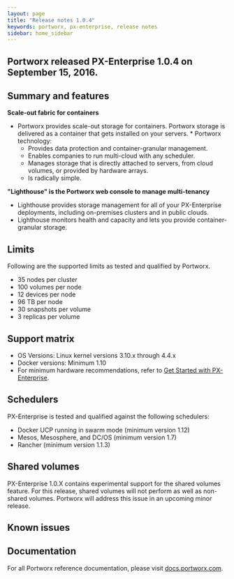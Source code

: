```yaml
---
layout: page
title: "Release notes 1.0.4"
keywords: portworx, px-enterprise, release notes
sidebar: home_sidebar
---
```


## Portworx released PX-Enterprise 1.0.4 on September 15, 2016.

## Summary and features

**Scale-out fabric for containers**

* Portworx provides scale-out storage for containers. Portworx storage is delivered as a container that gets installed on your servers. * Portworx technology:
  * Provides data protection and container-granular management.
  * Enables companies to run multi-cloud with any scheduler.
  * Manages storage that is directly attached to servers, from cloud volumes, or provided by hardware arrays.
  * Is radically simple.

**"Lighthouse" is the Portworx web console to manage multi-tenancy**

* Lighthouse provides storage management for all of your PX-Enterprise deployments, including on-premises clusters and in public clouds.
* Lighthouse monitors health and capacity and lets you provide container-granular storage.

## Limits

Following are the supported limits as tested and qualified by Portworx.

* 35 nodes per cluster
* 100 volumes per node
* 12 devices per node
* 96 TB per node
* 30 snapshots per volume
* 3 replicas per volume

## Support matrix

* OS Versions: Linux kernel versions 3.10.x through 4.4.x
* Docker versions: Minimum 1.10
* For minimum hardware recommendations, refer to [Get Started with PX-Enterprise](http://docs.portworx.com/get-started-px-enterprise.html).

## Schedulers

PX-Enterprise is tested and qualified against the following schedulers:

* Docker UCP running in swarm mode (minimum version 1.12)
* Mesos, Mesosphere, and DC/OS (minimum version 1.7)
* Rancher (minimum version 1.1.3)

## Shared volumes

PX-Enterprise 1.0.X contains experimental support for the shared volumes feature. For this release, shared volumes will not perform as well as non-shared volumes. Portworx will address this issue in an upcoming minor release.

## Known issues

## Documentation

For all Portworx reference documentation, please visit [docs.portworx.com](http://docs.portworx.com).
